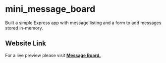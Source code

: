 # mini_message_board
Built a simple Express app with message listing and a form to add messages stored in-memory.

## Website Link 
For a live preview please visit [__Message Board.__](https://mini-message-board-drrp.onrender.com/)
